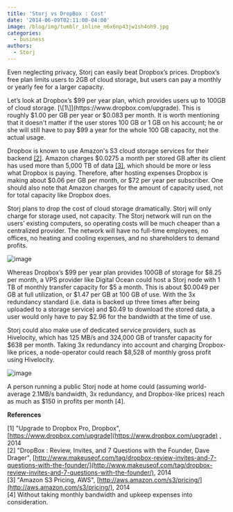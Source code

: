 ```yaml
---
title: 'Storj vs DropBox : Cost'
date: '2014-06-09T02:11:00-04:00'
image: /blog/img/tumblr_inline_n6x6np43jw1sh4oh9.jpg
categories:
  - business
authors:
  - Storj
---
```

Even neglecting privacy, Storj can easily beat Dropbox’s prices. Dropbox’s free plan limits users to 2GB of cloud storage, but users can pay a monthly or yearly fee for a larger capacity. 

<!--more-->

Let’s look at Dropbox’s $99 per year plan, which provides users up to 100GB of cloud storage. [\[1\]](https://www.dropbox.com/upgrade). This is roughly $1.00 per GB per year or $0.083 per month. It is worth mentioning that it doesn't matter if the user stores 100 GB or 1 GB on his account; he or she will still have to pay $99 a year for the whole 100 GB capacity, not the actual usage.

Dropbox is known to use Amazon's S3 cloud storage services for their backend [\[2\]](http://www.makeuseof.com/tag/dropbox-review-invites-and-7-questions-with-the-founder/). Amazon charges $0.0275 a month per stored GB after its client has used more than 5,000 TB of data [\[3\]](http://aws.amazon.com/s3/pricing/), which should be more or less what Dropbox is paying. Therefore, after hosting expenses Dropbox is making about $0.06 per GB per month, or $72 per year per subscriber. One should also note that Amazon charges for the amount of capacity used, not for total capacity like Dropbox does.

Storj plans to drop the cost of cloud storage dramatically. Storj will only charge for storage used, not capacity. The Storj network will run on the users’ existing computers, so operating costs will be much cheaper than a centralized provider. The network will have no full-time employees, no offices, no heating and cooling expenses, and no shareholders to demand profits.

![image](/blog/img/storj-vs-dropbox-1.jpg)

Whereas Dropbox’s $99 per year plan provides 100GB of storage for $8.25 per month, a VPS provider like Digital Ocean could host a Storj node with 1 TB of monthly transfer capacity for $5 a month. This is about $0.0049 per GB at full utilization, or $1.47 per GB at 100 GB of use. With the 3x redundancy standard (i.e. data is backed up three times after being uploaded to a storage service) and $0.49 to download the stored data, a user would only have to pay $2.96 for the bandwidth at the time of use.

Storj could also make use of dedicated service providers, such as Hivelocity, which has 125 MB/s and 324,000 GB of transfer capacity for $638 per month. Taking 3x redundancy into account and charging Dropbox-like prices, a node-operator could reach $8,528 of monthly gross profit using Hivelocity.

![image](/blog/img/storj-vs-dropbox-2.jpg)

A person running a public Storj node at home could (assuming world-average 2.1MB/s bandwidth, 3x redundancy, and Dropbox-like prices) reach as much as $150 in profits per month \[4\].

**References**

\[1\] "Upgrade to Dropbox Pro, Dropbox", [https://www.dropbox.com/upgrade](https://www.dropbox.com/upgrade) , 2014  
\[2\] "DropBox : Review, Invites, and 7 Questions with the Founder, Dave Drager", [http://www.makeuseof.com/tag/dropbox-review-invites-and-7-questions-with-the-founder/](http://www.makeuseof.com/tag/dropbox-review-invites-and-7-questions-with-the-founder/), 2014  
\[3\] "Amazon S3 Pricing, AWS", [http://aws.amazon.com/s3/pricing/](http://aws.amazon.com/s3/pricing/), 2014  
\[4\] Without taking monthly bandwidth and upkeep expenses into consideration.

